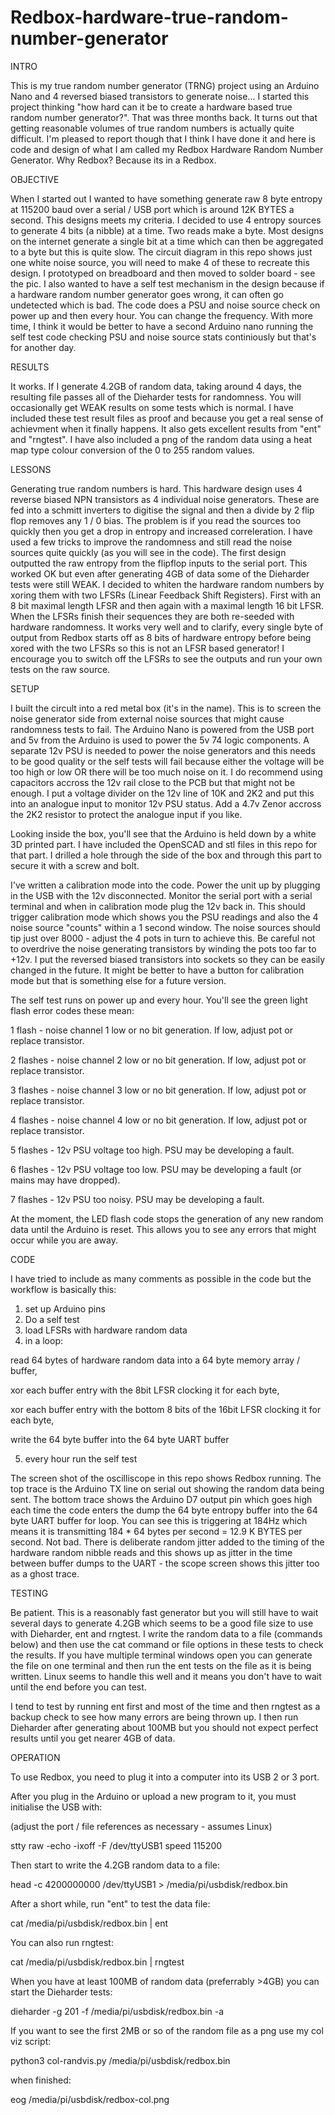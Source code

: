 # Redbox-hardware-true-random-number-generator

INTRO

This is my true random number generator (TRNG) project using an Arduino Nano and 4 reversed biased transistors to generate noise...
I started this project thinking "how hard can it be to create a hardware based true random number generator?". That was three 
months back. It turns out that getting reasonable volumes of true random numbers is actually quite difficult. I'm pleased
to report though that I think I have done it and here is code and design of what I am called my Redbox Hardware Random Number Generator. Why Redbox? Because its in a Redbox.

OBJECTIVE

When I started out I wanted to have something generate raw 8 byte entropy at 115200 baud over a serial / USB port which is around 12K BYTES a second. This designs meets my criteria. I decided to use 4 entropy sources to generate 4 bits (a nibble) at a time. Two reads make a byte. Most designs on the internet generate a single bit at a time which can then be aggregated to a byte but this is quite slow. The circuit diagram in this repo shows just one white noise source, you will need to make 4 of these to recreate this design. I prototyped on breadboard and then moved to solder board - see the pic.
I also wanted to have a self test mechanism in the design because if a hardware random number generator goes wrong, it can 
often go undetected which is bad. The code does a PSU and noise source check on power up and then every hour. You can change the frequency. With more time, I think it would be better to have a second Arduino nano running the self test code checking PSU and noise source stats continiously but that's for another day.

RESULTS

It works. If I generate 4.2GB of random data, taking around 4 days, the resulting file passes all of the Dieharder tests for randomness. You will occasionally get WEAK results on some tests which is normal. I have included these test result files as proof and because you get a real sense of achievment when it finally happens. It also gets excellent results from "ent" and "rngtest". I have also included a png of the random data using a heat map type colour conversion of the 0 to 255 random values.

LESSONS

Generating true random numbers is hard. This hardware design uses 4 reverse biased NPN transistors as 4 individual noise generators. These are fed into a schmitt inverters to digitise the signal and then a divide by 2 flip flop removes any 1 / 0 bias. The problem is if you read the sources too quickly then you get a drop in entropy and increased correleration. I have used a few tricks to improve the randomness and still read the noise sources quite quickly (as you will see in the code). The first design outputted the raw entropy from the flipflop inputs to the serial port. This worked OK but even after generating 4GB of data some of the Dieharder tests were still WEAK. I decided to whiten the hardware random numbers by xoring them with two LFSRs (Linear Feedback Shift Registers). First with an 8 bit maximal length LFSR and then again with a maximal length 16 bit LFSR. When the LFSRs finish their sequences they are both re-seeded with hardware randomness. It works very well and to clarify, every single byte of output from Redbox starts off as 8 bits of hardware entropy before being xored with the two LFSRs so this is not an LFSR based generator! I encourage you to switch off the LFSRs to see the outputs and run your own tests on the raw source.

SETUP

I built the circult into a red metal box (it's in the name). This is to screen the noise generator side from external noise sources that might cause randomness tests to fail. The Arduino Nano is powered from the USB port and 5v from the Arduino is used to power the 5v 74 logic components. A separate 12v PSU is needed to power the noise generators and this needs to be good quality or the self tests will fail because either the voltage will be too high or low OR there will be too much noise on it. I do recommend using capacitors accross the 12v rail close to the PCB but that might not be enough. I put a voltage divider on the 12v line of 10K and 2K2 and put this into an analogue input to monitor 12v PSU status. Add a 4.7v Zenor accross the 2K2 resistor to protect the analogue input if you like.

Looking inside the box, you'll see that the Arduino is held down by a white 3D printed part. I have included the OpenSCAD and stl files in this repo for that part. I drilled a hole through the side of the box and through this part to secure it with a screw and bolt.

I've written a calibration mode into the code. Power the unit up by plugging in the USB with the 12v disconnected. Monitor the serial port with a serial terminal and when in calibration mode plug the 12v back in. This should trigger calibration mode which shows you the PSU readings and also the 4 noise source "counts" within a 1 second window. The noise sources should tip just over 8000 - adjust the 4 pots in turn to achieve this. Be careful not to overdrive the noise generating transistors by winding the pots too far to +12v. I put the reversed biased transistors into sockets so they can be easily changed in the future. It might be better to have a button for calibration mode but that is something else for a future version.

The self test runs on power up and every hour. You'll see the green light flash error codes these mean:

1 flash - noise channel 1 low or no bit generation. If low, adjust pot or replace transistor.

2 flashes - noise channel 2 low or no bit generation. If low, adjust pot or replace transistor.

3 flashes - noise channel 3 low or no bit generation. If low, adjust pot or replace transistor.

4 flashes - noise channel 4 low or no bit generation. If low, adjust pot or replace transistor.

5 flashes - 12v PSU voltage too high. PSU may be developing a fault.

6 flashes - 12v PSU voltage too low. PSU may be developing a fault (or mains may have dropped).

7 flashes - 12v PSU too noisy. PSU may be developing a fault.

At the moment, the LED flash code stops the generation of any new random data until the Arduino is reset. This allows you to see any errors that might occur while you are away.

CODE

I have tried to include as many comments as possible in the code but the workflow is basically this:
1) set up Arduino pins
2) Do a self test
3) load LFSRs with hardware random data
4) in a loop:

read 64 bytes of hardware random data into a 64 byte memory array / buffer,

xor each buffer entry with the 8bit LFSR clocking it for each byte,

xor each buffer entry with the bottom 8 bits of the 16bit LFSR clocking it for each byte,

write the 64 byte buffer into the 64 byte UART buffer

5) every hour run the self test

The screen shot of the oscilliscope in this repo shows Redbox running. The top trace is the Arduino TX line on serial out showing the random data being sent. The bottom trace shows the Arduino D7 output pin which goes high each time the code enters the dump the 64 byte entropy buffer into the 64 byte UART buffer for loop. You can see this is triggering at 184Hz which means it is transmitting 184 * 64 bytes per second = 12.9 K BYTES per second. Not bad. There is deliberate random jitter added to the timing of the hardware random nibble reads and this shows up as jitter in the time between buffer dumps to the UART - the scope screen shows this jitter too as a ghost trace. 

TESTING

Be patient. This is a reasonably fast generator but you will still have to wait several days to generate 4.2GB which seems to be a good file size to use with Dieharder, ent and rngtest. I write the random data to a file (commands below) and then use the cat command or file options in these tests to check the results. If you have multiple terminal windows open you can generate the file on one terminal and then run the ent tests on the file as it is being written. Linux seems to handle this well and it means you don't have to wait until the end before you can test.

I tend to test by running ent first and most of the time and then rngtest as a backup check to see how many errors are being thrown up. I then run Dieharder after generating about 100MB but you should not expect perfect results until you get nearer 4GB of data.

OPERATION

To use Redbox, you need to plug it into a computer into its USB 2 or 3 port. 

After you plug in the Arduino or upload a new program to it, you must initialise the USB with:

(adjust the port / file references as necessary - assumes Linux)

stty raw -echo -ixoff -F /dev/ttyUSB1 speed 115200

Then start to write the 4.2GB random data to a file:

head -c 4200000000 /dev/ttyUSB1 > /media/pi/usbdisk/redbox.bin

After a short while, run "ent" to test the data file:

cat /media/pi/usbdisk/redbox.bin | ent

You can also run rngtest:

cat /media/pi/usbdisk/redbox.bin | rngtest

When you have at least 100MB of random data (preferrably >4GB) you can start the Dieharder tests:

dieharder -g 201 -f /media/pi/usbdisk/redbox.bin -a

If you want to see the first 2MB or so of the random file as a png use my col viz script:

python3 col-randvis.py /media/pi/usbdisk/redbox.bin

when finished:

eog /media/pi/usbdisk/redbox-col.png



